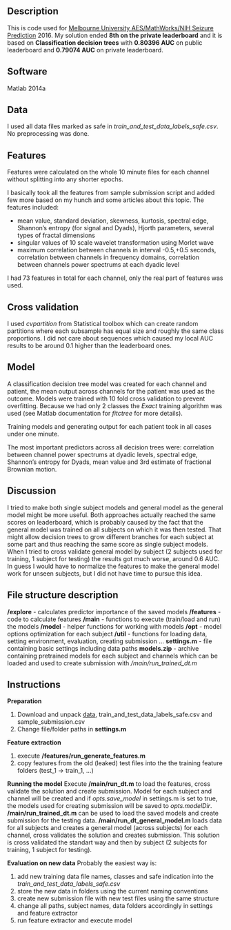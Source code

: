 Description
-----------
This is code used for [Melbourne University AES/MathWorks/NIH Seizure Prediction](https://www.kaggle.com/c/melbourne-university-seizure-prediction) 2016. My solution ended **8th on the private leaderboard** and it is based on **Classification decision trees** with **0.80396 AUC** on public leaderboard and **0.79074 AUC** on private leaderboard.

Software
--------
Matlab 2014a

Data
----
I used all data files marked as safe in *train_and_test_data_labels_safe.csv*. No preprocessing was done.

Features
--------
Features were calculated on the whole 10 minute files for each channel without splitting into any shorter epochs. 

I basically took all the features from sample submission script and added few more based on my hunch and some articles about this topic. The features included:

-	mean value, standard deviation, skewness, kurtosis, spectral edge, Shannon’s entropy (for signal and Dyads), Hjorth parameters, several types of fractal dimensions
-	singular values of 10 scale wavelet transformation using Morlet wave
-	maximum correlation between channels in interval -0.5,+0.5 seconds, correlation between channels in frequency domains, correlation between channels power spectrums at each dyadic level

I had 73 features in total for each channel, only the real part of features was used.

Cross validation
----------------
I used *cvpartition* from Statistical toolbox which can create random partitions where each subsample has equal size and roughly the same class proportions. I did not care about sequences which caused my local AUC results to be around 0.1 higher than the leaderboard ones.

Model
-----
A classification decision tree model was created for each channel and patient, the mean output across channels for the patient was used as the outcome. Models were trained with 10 fold cross validation to prevent overfitting.
Because we had only 2 classes the *Exact* training algorithm was used (see Matlab documentation for *fitctree* for more details).

Training models and generating output for each patient took in all cases under one minute.

The most important predictors across all decision trees were: correlation between channel power spectrums at dyadic levels, spectral edge, Shannon’s entropy for Dyads, mean value and 3rd estimate of fractional Brownian motion.

Discussion
----------
I tried to make both single subject models and general model as the general model might be more useful. Both approaches actually reached the same scores on leaderboard, which is probably caused by the fact that the general model was trained on all subjects on which it was then tested. That might allow decision trees to grow different branches for each subject at some part and thus reaching the same score as single subject models. When I tried to cross validate general model by subject (2 subjects used for training, 1 subject for testing) the results got much worse, around 0.6 AUC. In guess I would have to normalize the features to make the general model work for unseen subjects, but I did not have time to pursue this idea.


File structure description
------------------
**/explore** - calculates predictor importance of the saved models
**/features** - code to calculate features
**/main** - functions to execute (train/load and run) the models 
**/model** - helper functions for working with models
**/opt** - model options optimization for each subject
**/util** - functions for loading data, setting environment, evaluation, creating submission ...
**settings.m** - file containing basic settings including data paths
**models.zip** - archive containing pretrained models for each subject and channels which can be loaded and used to create submission with */main/run_trained_dt.m* 

Instructions
------------
 **Preparation**

 1. Download and unpack [data](https://www.kaggle.com/c/melbourne-university-seizure-prediction/data), train_and_test_data_labels_safe.csv and sample_submission.csv
 2. Change file/folder paths in **settings.m**

**Feature extraction**

 1. execute **/features/run_generate_features.m** 
 2. copy features from the old (leaked) test files into the the training feature folders (test_1 -> train_1, ...)

**Running the model**
Execute **/main/run_dt.m** to load the features, cross validate the solution and create submission. Model for each subject and channel will be created and if *opts.save_model* in settings.m is set to true, the models used for creating submission will be saved to *opts.modelDir*.
**/main/run_trained_dt.m** can be used to load the saved models and create submission for the testing data.
**/main/run_dt_general_model.m** loads data for all subjects and creates a general model (across subjects) for each channel, cross validates the solution and creates submission. This solution is cross validated the standart way and then by subject (2 subjects for training, 1 subject for testing). 

**Evaluation on new data**
Probably the easiest way is:

1. add new training data file names, classes and safe indication into the *train_and_test_data_labels_safe.csv*
2. store the new data in folders using the current naming conventions
3. create new submission file with new test files using the same structure
4. change all paths, subject names, data folders accordingly in settings and feature extractor
5. run feature extractor and execute model
